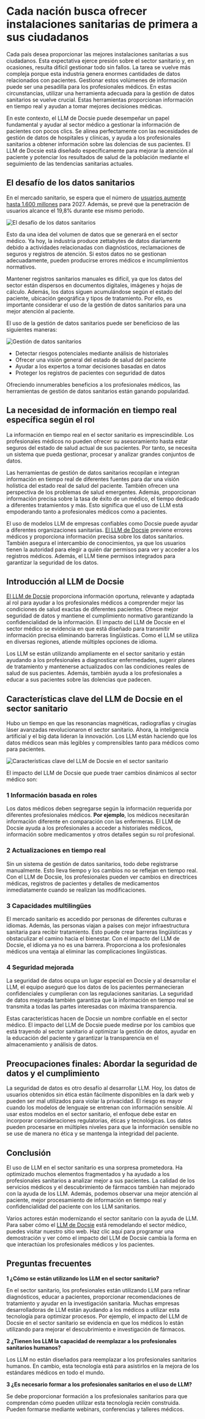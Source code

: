 # Cada nación busca ofrecer instalaciones sanitarias de primera a sus ciudadanos

Cada país desea proporcionar las mejores instalaciones sanitarias a sus ciudadanos. Esta expectativa ejerce presión sobre el sector sanitario y, en ocasiones, resulta difícil gestionar todo sin fallos. La tarea se vuelve más compleja porque esta industria genera enormes cantidades de datos relacionados con pacientes. Gestionar estos volúmenes de información puede ser una pesadilla para los profesionales médicos. En estas circunstancias, utilizar una herramienta adecuada para la gestión de datos sanitarios se vuelve crucial. Estas herramientas proporcionan información en tiempo real y ayudan a tomar mejores decisiones médicas.

En este contexto, el LLM de Docsie puede desempeñar un papel fundamental y ayudar al sector médico a gestionar la información de pacientes con pocos clics. Se alinea perfectamente con las necesidades de gestión de datos de hospitales y clínicas, y ayuda a los profesionales sanitarios a obtener información sobre las dolencias de sus pacientes. El LLM de Docsie está diseñado específicamente para mejorar la atención al paciente y potenciar los resultados de salud de la población mediante el seguimiento de las tendencias sanitarias actuales.

## El desafío de los datos sanitarios

En el mercado sanitario, se espera que el número de [usuarios aumente hasta 1.600 millones](https://www.statista.com/outlook/dmo/ecommerce/beauty-health-personal-household-care/health-care/worldwide) para 2027. Además, se prevé que la penetración de usuarios alcance el 19,8% durante ese mismo periodo.

![El desafío de los datos sanitarios](https://cdn.docsie.io/workspace_PfNzfGj3YfKKtTO4T/doc_QiqgSuNoJpspcExF3/file_cR2Avgu8sEqrywyg5/image1.png)

Esto da una idea del volumen de datos que se generará en el sector médico. Ya hoy, la industria produce zettabytes de datos diariamente debido a actividades relacionadas con diagnósticos, reclamaciones de seguros y registros de atención. Si estos datos no se gestionan adecuadamente, pueden producirse errores médicos e incumplimientos normativos.

Mantener registros sanitarios manuales es difícil, ya que los datos del sector están dispersos en documentos digitales, imágenes y hojas de cálculo. Además, los datos siguen acumulándose según el estado del paciente, ubicación geográfica y tipos de tratamiento. Por ello, es importante considerar el uso de la gestión de datos sanitarios para una mejor atención al paciente.

El uso de la gestión de datos sanitarios puede ser beneficioso de las siguientes maneras:

![Gestión de datos sanitarios](https://cdn.docsie.io/workspace_PfNzfGj3YfKKtTO4T/doc_QiqgSuNoJpspcExF3/file_IKpDVSnRSXtj4lks9/image2.png)

- Detectar riesgos potenciales mediante análisis de historiales
- Ofrecer una visión general del estado de salud del paciente
- Ayudar a los expertos a tomar decisiones basadas en datos
- Proteger los registros de pacientes con seguridad de datos

Ofreciendo innumerables beneficios a los profesionales médicos, las herramientas de gestión de datos sanitarios están ganando popularidad.

## La necesidad de información en tiempo real específica según el rol

La información en tiempo real en el sector sanitario es imprescindible. Los profesionales médicos no pueden ofrecer su asesoramiento hasta estar seguros del estado de salud actual de sus pacientes. Por tanto, se necesita un sistema que pueda gestionar, procesar y analizar grandes conjuntos de datos.

Las herramientas de gestión de datos sanitarios recopilan e integran información en tiempo real de diferentes fuentes para dar una visión holística del estado real de salud del paciente. También ofrecen una perspectiva de los problemas de salud emergentes. Además, proporcionan información precisa sobre la tasa de éxito de un médico, el tiempo dedicado a diferentes tratamientos y más. Esto significa que el uso de LLM está empoderando tanto a profesionales médicos como a pacientes.

El uso de modelos LLM de empresas confiables como Docsie puede ayudar a diferentes organizaciones sanitarias. [El LLM de Docsie](https://www.docsie.io/) previene errores médicos y proporciona información precisa sobre los datos sanitarios. También asegura el intercambio de conocimientos, ya que los usuarios tienen la autoridad para elegir a quién dar permisos para ver y acceder a los registros médicos. Además, el LLM tiene permisos integrados para garantizar la seguridad de los datos.

## Introducción al LLM de Docsie

[El LLM de Docsie](https://www.docsie.io/) proporciona información oportuna, relevante y adaptada al rol para ayudar a los profesionales médicos a comprender mejor las condiciones de salud exactas de diferentes pacientes. Ofrece mejor seguridad de datos y mantiene el cumplimiento normativo garantizando la confidencialidad de la información. El impacto del LLM de Docsie en el sector médico se evidencia en que está diseñado para transmitir información precisa eliminando barreras lingüísticas. Como el LLM se utiliza en diversas regiones, atiende múltiples opciones de idioma.

Los LLM se están utilizando ampliamente en el sector sanitario y están ayudando a los profesionales a diagnosticar enfermedades, sugerir planes de tratamiento y mantenerse actualizados con las condiciones reales de salud de sus pacientes. Además, también ayuda a los profesionales a educar a sus pacientes sobre las dolencias que padecen.

## Características clave del LLM de Docsie en el sector sanitario

Hubo un tiempo en que las resonancias magnéticas, radiografías y cirugías láser avanzadas revolucionaron el sector sanitario. Ahora, la inteligencia artificial y el big data lideran la innovación. Los LLM están haciendo que los datos médicos sean más legibles y comprensibles tanto para médicos como para pacientes.

![Características clave del LLM de Docsie en el sector sanitario](https://cdn.docsie.io/workspace_PfNzfGj3YfKKtTO4T/doc_QiqgSuNoJpspcExF3/file_baPcdbhDOLbI3jJnJ/image3.png)

El impacto del LLM de Docsie que puede traer cambios dinámicos al sector médico son:

### 1 Información basada en roles

Los datos médicos deben segregarse según la información requerida por diferentes profesionales médicos. **Por ejemplo**, los médicos necesitarán información diferente en comparación con las enfermeras. El LLM de Docsie ayuda a los profesionales a acceder a historiales médicos, información sobre medicamentos y otros detalles según su rol profesional.

### 2 Actualizaciones en tiempo real

Sin un sistema de gestión de datos sanitarios, todo debe registrarse manualmente. Esto lleva tiempo y los cambios no se reflejan en tiempo real. Con el LLM de Docsie, los profesionales pueden ver cambios en directrices médicas, registros de pacientes y detalles de medicamentos inmediatamente cuando se realizan las modificaciones.

### 3 Capacidades multilingües

El mercado sanitario es accedido por personas de diferentes culturas e idiomas. Además, las personas viajan a países con mejor infraestructura sanitaria para recibir tratamiento. Esto puede crear barreras lingüísticas y obstaculizar el camino hacia el bienestar. Con el impacto del LLM de Docsie, el idioma ya no es una barrera. Proporciona a los profesionales médicos una ventaja al eliminar las complicaciones lingüísticas.

### 4 Seguridad mejorada

La seguridad de datos ocupa un lugar especial en Docsie y al desarrollar el LLM, el equipo aseguró que los datos de los pacientes permanecieran confidenciales y cumplieran con las regulaciones sanitarias. La seguridad de datos mejorada también garantiza que la información en tiempo real se transmita a todas las partes interesadas con máxima transparencia.

Estas características hacen de Docsie un nombre confiable en el sector médico. El impacto del LLM de Docsie puede medirse por los cambios que está trayendo al sector sanitario al optimizar la gestión de datos, ayudar en la educación del paciente y garantizar la transparencia en el almacenamiento y análisis de datos.

## Preocupaciones finales: Abordar la seguridad de datos y el cumplimiento

La seguridad de datos es otro desafío al desarrollar LLM. Hoy, los datos de usuarios obtenidos sin ética están fácilmente disponibles en la dark web y pueden ser mal utilizados para violar la privacidad. El riesgo es mayor cuando los modelos de lenguaje se entrenan con información sensible. Al usar estos modelos en el sector sanitario, el enfoque debe estar en incorporar consideraciones regulatorias, éticas y tecnológicas. Los datos pueden procesarse en múltiples niveles para que la información sensible no se use de manera no ética y se mantenga la integridad del paciente.

## Conclusión

El uso de LLM en el sector sanitario es una sorpresa prometedora. Ha optimizado muchos elementos fragmentados y ha ayudado a los profesionales sanitarios a analizar mejor a sus pacientes. La calidad de los servicios médicos y el descubrimiento de fármacos también han mejorado con la ayuda de los LLM. Además, podemos observar una mejor atención al paciente, mejor procesamiento de información en tiempo real y confidencialidad del paciente con los LLM sanitarios.

Varios actores están modernizando el sector sanitario con la ayuda de LLM. Para saber cómo el [LLM de Docsie](https://www.docsie.io/) está remodelando el sector médico, puedes visitar nuestro sitio web. Haz clic aquí para programar una demostración y ver cómo el impacto del LLM de Docsie cambia la forma en que interactúan los profesionales médicos y los pacientes.

## Preguntas frecuentes

**1 ¿Cómo se están utilizando los LLM en el sector sanitario?**

En el sector sanitario, los profesionales están utilizando LLM para refinar diagnósticos, educar a pacientes, proporcionar recomendaciones de tratamiento y ayudar en la investigación sanitaria. Muchas empresas desarrolladoras de LLM están ayudando a los médicos a utilizar esta tecnología para optimizar procesos. Por ejemplo, el impacto del LLM de Docsie en el sector sanitario se evidencia en que los médicos lo están utilizando para mejorar el descubrimiento e investigación de fármacos.

**2 ¿Tienen los LLM la capacidad de reemplazar a los profesionales sanitarios humanos?**

Los LLM no están diseñados para reemplazar a los profesionales sanitarios humanos. En cambio, esta tecnología está para asistirlos en la mejora de los estándares médicos en todo el mundo.

**3 ¿Es necesario formar a los profesionales sanitarios en el uso de LLM?**

Se debe proporcionar formación a los profesionales sanitarios para que comprendan cómo pueden utilizar esta tecnología recién construida. Pueden formarse mediante webinars, conferencias y talleres médicos.